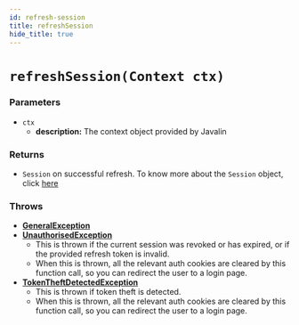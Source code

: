 ```yaml
---
id: refresh-session
title: refreshSession
hide_title: true
---
```


# `refreshSession(Context ctx)`
### Parameters
- `ctx`
    - **description:** The context object provided by Javalin

### Returns
- `Session` on successful refresh. To know more about the `Session` object, click [here](./session-object/overview)

### Throws
- **[GeneralException](./error-handling/general-error)**
- **[UnauthorisedException](./error-handling/unauthorised)**
    - This is thrown if the current session was revoked or has expired, or if the provided refresh token is invalid.
    - When this is thrown, all the relevant auth cookies are cleared by this function call, so you can redirect the user to a login page.
- **[TokenTheftDetectedException](./error-handling/token-theft-detected)**
    - This is thrown if token theft is detected.
    - When this is thrown, all the relevant auth cookies are cleared by this function call, so you can redirect the user to a login page.